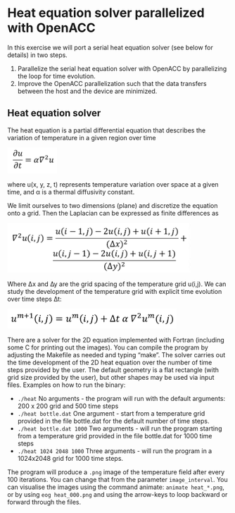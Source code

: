 # Heat equation solver parallelized with OpenACC

In this exercise we will port a serial heat equation solver (see below
for details) in two steps.

1. Parallelize the serial heat equation solver with OpenACC by parallelizing the loop for time evolution.
1. Improve the OpenACC parallelization such that the data transfers between the host and the device are minimized.

## Heat equation solver

The heat equation is a partial differential equation that describes the variation of temperature in a given region over time

<img src="images/laplacian.png" alt="du/dt = alpha * nabla^2 u" height="58" >

where u(x, y, z, t) represents temperature variation over space at a given time, and α is a thermal diffusivity constant.

We limit ourselves to two dimensions (plane) and discretize the equation onto a grid.  Then the Laplacian can be expressed as finite differences as

<img src="images/fidi.png" alt="" height="113" >

Where ∆x and ∆y are the grid spacing of the temperature grid u(i,j). We can study the development of the temperature grid with explicit time evolution over time steps ∆t:

<img src="images/timeevo.png" alt="" height="45" >

There are a solver for the 2D equation implemented with Fortran (including some C for printing out the images). You can compile the program by adjusting the Makefile as needed and typing “make”. The solver carries out the time development of the 2D heat equation over the number of time steps provided by the user. The default geometry is a flat rectangle (with grid size provided by the user), but other shapes may be used via input files. Examples on how to run the binary:

- `./heat` No arguments - the program will run with the default arguments: 200 x 200 grid and 500 time steps
- `./heat bottle.dat` One argument - start from a temperature grid provided in the file bottle.dat for the default number of time steps.
- `./heat bottle.dat 1000` Two arguments - will run the program starting from a temperature grid provided in the file bottle.dat for 1000 time steps
- `./heat 1024 2048 1000` Three arguments - will run the program in a 1024x2048 grid for 1000 time steps.

The program will produce a `.png` image of the temperature field after every 100 iterations. You can change that from the parameter `image_interval`. You can visualise the images using the command animate: `animate heat_*.png`, or by using `eog heat_000.png` and using the arrow-keys to loop backward or forward through the files.